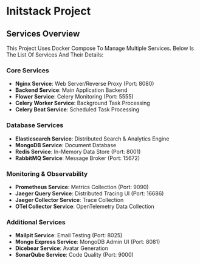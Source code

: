 # Initstack Project

## Services Overview

This Project Uses Docker Compose To Manage Multiple Services. Below Is The List Of Services And Their Details:

### Core Services

- **Nginx Service**: Web Server/Reverse Proxy (Port: 8080)
- **Backend Service**: Main Application Backend
- **Flower Service**: Celery Monitoring (Port: 5555)
- **Celery Worker Service**: Background Task Processing
- **Celery Beat Service**: Scheduled Task Processing

### Database Services

- **Elasticsearch Service**: Distributed Search & Analytics Engine
- **MongoDB Service**: Document Database
- **Redis Service**: In-Memory Data Store (Port: 8001)
- **RabbitMQ Service**: Message Broker (Port: 15672)

### Monitoring & Observability

- **Prometheus Service**: Metrics Collection (Port: 9090)
- **Jaeger Query Service**: Distributed Tracing UI (Port: 16686)
- **Jaeger Collector Service**: Trace Collection
- **OTel Collector Service**: OpenTelemetry Data Collection

### Additional Services

- **Mailpit Service**: Email Testing (Port: 8025)
- **Mongo Express Service**: MongoDB Admin UI (Port: 8081)
- **Dicebear Service**: Avatar Generation
- **SonarQube Service**: Code Quality (Port: 9000)
